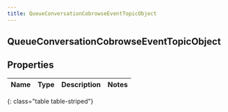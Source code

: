 ```yaml
---
title: QueueConversationCobrowseEventTopicObject
---
```

## QueueConversationCobrowseEventTopicObject

## Properties

|Name | Type | Description | Notes|
|------------ | ------------- | ------------- | -------------|
{: class="table table-striped"}



